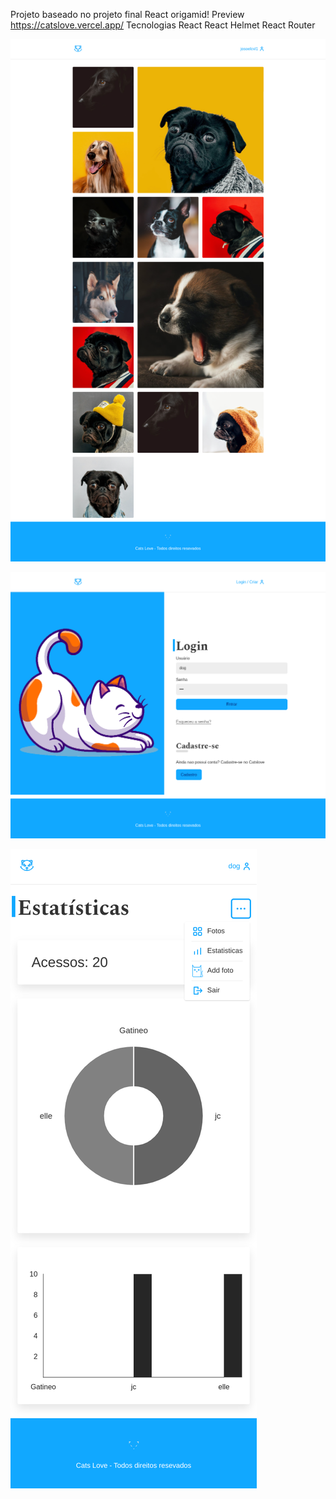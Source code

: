 Projeto baseado no projeto final React origamid!
Preview
https://catslove.vercel.app/
Tecnologias
React
React Helmet
React Router

![alt text](https://github.com/josoelvieira/origamid-projeto-final-CatsLove/blob/master/src/Assets/screencapture-localhost-3000-2022-08-07-17_28_00.png)

![alt text](https://github.com/josoelvieira/origamid-projeto-final-CatsLove/blob/master/src/Assets/screencapture-localhost-3000-login-2022-08-07-17_28_58.png)

![alt text](https://github.com/josoelvieira/origamid-projeto-final-CatsLove/blob/master/src/Assets/screencapture-localhost-3000-conta-estatisticas-2022-08-07-18_08_41.png)

